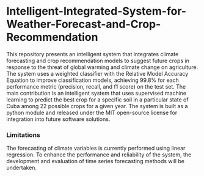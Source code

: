 # Intelligent-Integrated-System-for-Weather-Forecast-and-Crop-Recommendation
This repository presents an intelligent system that integrates climate forecasting and crop recommendation models to suggest future crops in response to the threat of global warming and climate change on agriculture. The system uses a weighted classifier with the Relative Model Accuracy Equation to improve classification models, achieving 99.8% for each performance metric (precision, recall, and f1 score) on the test set. The main contribution is an intelligent system that uses supervised machine learning to predict the best crop for a specific soil in a particular state of Cuba among 22 possible crops for a given year. The system is built as a python module and released under the MIT open-source license for integration into future software solutions.
### Limitations
The forecasting of climate variables is currently performed using linear regression. To enhance the performance and reliability of the system, the development and evaluation of time series forecasting methods will be undertaken.
